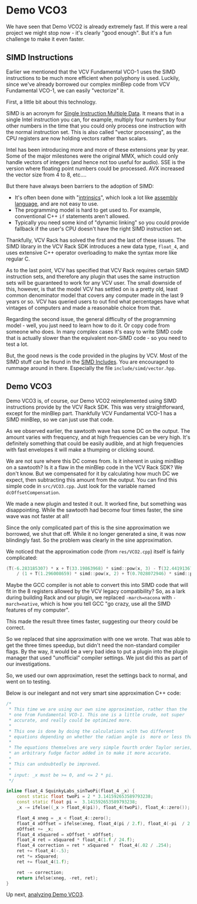 # Demo VCO3

We have seen that Demo VCO2 is already extremely fast. If this were a real project we might stop now - it's clearly "good enough". But it's a fun challenge to make it even faster.

## SIMD Instructions

Earlier we mentioned that the VCV Fundamental VCO-1 uses the SIMD instructions to be much more efficient when polyphony is used. Luckily, since we've already borrowed our complex minBlep code from VCV Fundamental VCO-1, we can easily "vectorize" it.

First, a little bit about this technology.

SIMD is an acronym for [Single Instruction Multiple Data](https://en.wikipedia.org/wiki/SIMD). It means that in a single Intel instruction you can, for example, multiply four numbers by four other numbers in the time that you could only process one instruction with the normal instruction set. This is also called "vector processing", as the CPU registers are now holding vectors rather than scalars.

Intel has been introducing more and more of these extensions year by year. Some of the major milestones were the original MMX, which could only handle vectors of integers (and hence not too useful for audio). SSE is the version where floating point numbers could be processed. AVX increased the vector size from 4 to 8, etc.…

But there have always been barriers to the adoption of SIMD:

* It's often been done with "[intrinsics](https://en.wikipedia.org/wiki/Intrinsic_function)", which look a lot like [assembly language](https://en.wikipedia.org/wiki/Assembly_language), and are not easy to use.
* The programming model is hard to get used to. For example, conventional C++ `if` statements aren't allowed.
* Typically you need some kind of "dynamic linking" so you could provide fallback if the user's CPU doesn't have the right SIMD instruction set.

Thankfully, VCV Rack has solved the first and the last of these issues. The SIMD library in the VCV Rack SDK introduces a new data type, `float_4`, and uses extensive C++ operator overloading to make the syntax more like regular C.

As to the last point, VCV has specified that VCV Rack requires certain SIMD instruction sets, and therefore any plugin that uses the same instruction sets will be guaranteed to work for any VCV user. The small downside of this, however, is that the model VCV has settled on is a pretty old, least common denominator model that covers any computer made in the last 9 years or so. VCV has queried users to out find what percentages have what vintages of computers and made a reasonable choice from that.

Regarding the second issue, the general difficulty of the programming model - well, you just need to learn how to do it. Or copy code from someone who does. In many complex cases it's easy to write SIMD code that is actually slower than the equivalent non-SIMD code - so you need to test a lot.

But, the good news is the code provided in the plugins by VCV. Most of the SIMD stuff can be found in the [SIMD Includes](https://github.com/VCVRack/Rack/tree/v1/include/simd). You are encouraged to rummage around in there. Especially the file `include/simd/vector.hpp`.

## Demo VCO3

Demo VCO3 is, of course, our Demo VCO2 reimplemented using SIMD instructions provide by the VCV Rack SDK. This was very straightforward, except for the minBlep part. Thankfully VCV Fundamental VCO-1 has a SIMD minBlep, so we can just use that code.

As we observed earlier, the sawtooth wave has some DC on the output. The amount varies with frequency, and at high frequencies can be very high. It's definitely something that could be easily audible, and at high frequencies with fast envelopes it will make a thumping or clicking sound.

We are not sure where this DC comes from. Is it inherent in using minBlep on a sawtooth? Is it a flaw in the minBlep code in the VCV Rack SDK? We don't know. But we compensated for it by calculating how much DC we expect, then subtracting this amount from the output. You can find this simple code in `src/VCO3.cpp`. Just look for the variable named `dcOffsetCompensation`.

We made a new plugin and tested it out. It worked fine, but something was disappointing. While the sawtooth had become four times faster, the sine wave was not faster at all!

Since the only complicated part of this is the sine approximation we borrowed, we shut that off. While it no longer generated a sine, it was now blindingly fast. So the problem was clearly in the sine approximation.

We noticed that the approximation code (from `res/VCO2.cpp`) itself is fairly complicated:

``` C++
(T(-6.283185307) * x + T(33.19863968) * simd::pow(x, 3) - T(32.44191367) * simd::pow(x, 5))
    / (1 + T(1.296008659) * simd::pow(x, 2) + T(0.7028072946) * simd::pow(x, 4));
```

Maybe the GCC compiler is not able to convert this into SIMD code that will fit in the 8 registers allowed by the VCV legacy compatibility? So, as a lark during building Rack and our plugin, we replaced `-march=nacona` with `-march=native`, which is how you tell GCC "go crazy, use all the SIMD features of my computer".

This made the result three times faster, suggesting our theory could be correct.

So we replaced that sine approximation with one we wrote. That was able to get the three times speedup, but didn't need the non-standard compiler flags. By the way, it would be a very bad idea to put a plugin into the plugin manager that used "unofficial" compiler settings. We just did this as part of our investigations.

So, we used our own approximation, reset the settings back to normal, and went on to testing.

Below is our inelegant and not very smart sine approximation C++ code:

```c++
/*
 * This time we are using our own sine approximation, rather than the
 * one from Fundamental VCO-1. This one is a little crude, not super
 * accurate, and really could be optimized more.
 *
 * This one is done by doing the calculations with two different
 * equations depending on whether the radian angle is  more or less than pi.
 *
 * The equations themselves are very simple fourth order Taylor series, with
 * an arbitrary fudge factor added in to make it more accurate.
 *
 * This can undoubtedly be improved.
 *
 * input: _x must be >= 0, and <= 2 * pi.
 */

inline float_4 SquinkyLabs_sinTwoPi(float_4 _x) {
    const static float twoPi = 2 * 3.141592653589793238;
    const static float pi =  3.141592653589793238;
    _x -= ifelse((_x > float_4(pi)), float_4(twoPi), float_4::zero());

    float_4 xneg = _x < float_4::zero();
    float_4 xOffset = ifelse(xneg, float_4(pi / 2.f), float_4(-pi  / 2.f));
    xOffset += _x;
    float_4 xSquared = xOffset * xOffset;
    float_4 ret = xSquared * float_4(1.f / 24.f);
    float_4 correction = ret * xSquared *  float_4(.02 / .254);
    ret += float_4(-.5);
    ret *= xSquared;
    ret += float_4(1.f);

    ret -= correction;
    return ifelse(xneg, -ret, ret);
}
```

Up next, [analyzing Demo VCO3](./vco3-cpu.md).